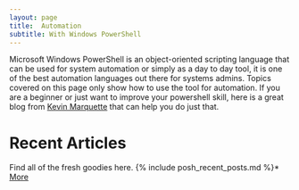 ```yaml
---
layout: page
title:  Automation
subtitle: With Windows PowerShell
---
```



Microsoft Windows PowerShell is an object-oriented scripting language that can be used for system automation or simply as a day to day tool, it is one of the  best automation languages out there for systems admins. Topics covered on this page only show how to use the tool for automation. If you are a beginner or just want to improve your powershell skill, here is a great blog from  [Kevin Marquette](https://powershellexplained.com/) that can help you do just that. 



# Recent Articles
Find all of the fresh goodies here.
{% include posh_recent_posts.md %}* [More](sitemap/?utm_source=blog&utm_medium=blog&utm_content=recent)
